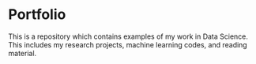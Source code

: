 # Portfolio
This is a repository which contains examples of my work in Data Science. This includes my research projects, machine learning codes, and reading material.
